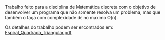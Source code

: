 Trabalho feito para a disciplina de Matemática discreta com o objetivo de desenvolver um programa que não somente resolva um problema, mas que também o faça com complexidade de no maximo O(n). 


Os detalhes do trabalho podem ser encontrados em: [Espiral_Quadrada_Triangular.pdf](https://github.com/marcosdhonatha/Tp-Matematica_Discreta/files/12429467/232TP_EspiralQuadradaTriangular.pdf)
